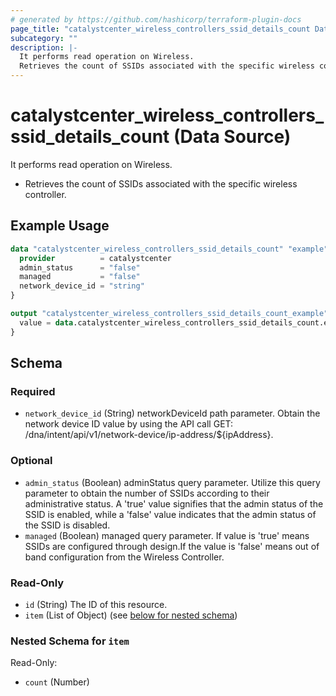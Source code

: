 ```yaml
---
# generated by https://github.com/hashicorp/terraform-plugin-docs
page_title: "catalystcenter_wireless_controllers_ssid_details_count Data Source - terraform-provider-catalystcenter"
subcategory: ""
description: |-
  It performs read operation on Wireless.
  Retrieves the count of SSIDs associated with the specific wireless controller.
---
```


# catalystcenter_wireless_controllers_ssid_details_count (Data Source)

It performs read operation on Wireless.

- Retrieves the count of SSIDs associated with the specific wireless controller.

## Example Usage

```terraform
data "catalystcenter_wireless_controllers_ssid_details_count" "example" {
  provider          = catalystcenter
  admin_status      = "false"
  managed           = "false"
  network_device_id = "string"
}

output "catalystcenter_wireless_controllers_ssid_details_count_example" {
  value = data.catalystcenter_wireless_controllers_ssid_details_count.example.item
}
```

<!-- schema generated by tfplugindocs -->
## Schema

### Required

- `network_device_id` (String) networkDeviceId path parameter. Obtain the network device ID value by using the API call GET: /dna/intent/api/v1/network-device/ip-address/${ipAddress}.

### Optional

- `admin_status` (Boolean) adminStatus query parameter. Utilize this query parameter to obtain the number of SSIDs according to their administrative status. A 'true' value signifies that the admin status of the SSID is enabled, while a 'false' value indicates that the admin status of the SSID is disabled.
- `managed` (Boolean) managed query parameter. If value is 'true' means SSIDs are configured through design.If the value is 'false' means out of band configuration from the Wireless Controller.

### Read-Only

- `id` (String) The ID of this resource.
- `item` (List of Object) (see [below for nested schema](#nestedatt--item))

<a id="nestedatt--item"></a>
### Nested Schema for `item`

Read-Only:

- `count` (Number)

